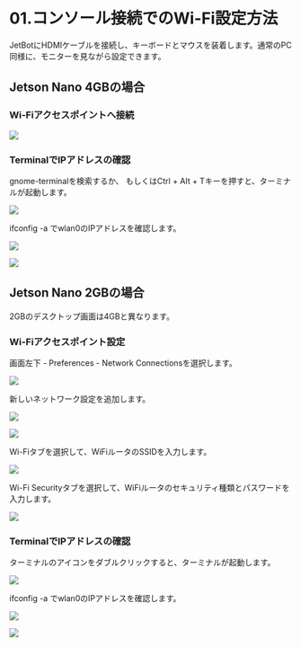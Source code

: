 # 01.コンソール接続でのWi-Fi設定方法

JetBotにHDMIケーブルを接続し、キーボードとマウスを装着します。通常のPC同様に、モニターを見ながら設定できます。

## Jetson Nano 4GBの場合

### Wi-Fiアクセスポイントへ接続

![](../../img/wifi001.jpg)

### TerminalでIPアドレスの確認
gnome-terminalを検索するか、
もしくはCtrl + Alt + Tキーを押すと、ターミナルが起動します。

![](../../img/wifi002.jpg)

ifconfig -a でwlan0のIPアドレスを確認します。

![](../../img/wifi003.jpg)

![](../../img/wifi004.jpg)


## Jetson Nano 2GBの場合
2GBのデスクトップ画面は4GBと異なります。

### Wi-Fiアクセスポイント設定
画面左下 - Preferences - Network Connectionsを選択します。

![](../../img/wifi-2gb-001.png)

新しいネットワーク設定を追加します。

![](../../img/wifi-2gb-002.png)

![](../../img/wifi-2gb-003.png)

Wi-Fiタブを選択して、WiFiルータのSSIDを入力します。

![](../../img/wifi-2gb-004.png)

Wi-Fi Securityタブを選択して、WiFiルータのセキュリティ種類とパスワードを入力します。

![](../../img/wifi-2gb-005.png)

### TerminalでIPアドレスの確認
ターミナルのアイコンをダブルクリックすると、ターミナルが起動します。

![](../../img/wifi-2gb-006.png)

ifconfig -a でwlan0のIPアドレスを確認します。

![](../../img/wifi-2gb-007.png)

![](../../img/wifi-2gb-008.png)

